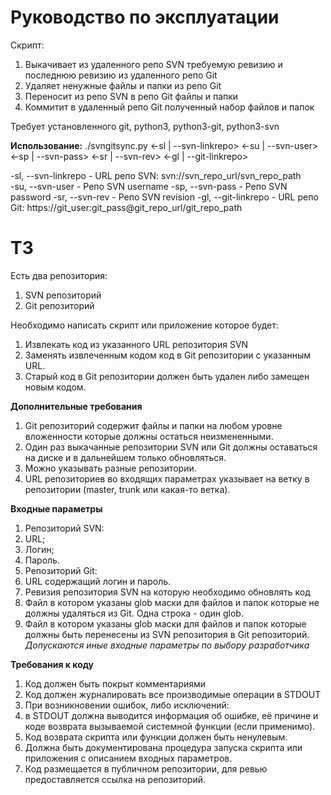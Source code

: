 # Руководство по эксплуатации

Скрипт:
1. Выкачивает из удаленного репо SVN требуемую ревизию и последнюю ревизию из удаленного репо Git
2. Удаляет ненужные файлы и папки из репо Git
3. Переносит из репо SVN в репо Git файлы и папки
4. Коммитит в удаленный репо Git полученный набор файлов и папок

Требует установленного git, python3, python3-git, python3-svn

**Использование:**
./svngitsync.py <-sl | --svn-linkrepo> <-su | --svn-user> <-sp | --svn-pass> <-sr | --svn-rev> <-gl | --git-linkrepo>

-sl, --svn-linkrepo     - URL репо SVN: svn://svn_repo_url/svn_repo_path<br>
-su, --svn-user         - Репо SVN username
-sp, --svn-pass         - Репо SVN password
-sr, --svn-rev          - Репо SVN revision
-gl, --git-linkrepo     - URL репо Git: https://git_user:git_pass@git_repo_url/git_repo_path

# ТЗ
Есть два репозитория:
1. SVN репозиторий
2. Git репозиторий

Необходимо написать скрипт или приложение которое будет:
1. Извлекать код из указанного URL репозитория SVN
2. Заменять извлеченным кодом код в Git репозитории с указанным URL.
  1. Старый код в Git репозитории должен быть удален либо замещен новым кодом.

**Дополнительные требования**
1. Git репозиторий содержит файлы и папки на любом уровне вложенности которые должны остаться неизмененными.
2. Один раз выкачанные репозитории SVN или Git должны оставаться на диске и в дальнейшем только обновляться.
3. Можно указывать разные репозитории.
4. URL репозиториев во входящих параметрах указывает на ветку в репозитории (master, trunk или какая-то ветка).

**Входные параметры**
1. Репозиторий SVN:
  1. URL;
  2. Логин;
  3. Пароль.
2. Репозиторий Git:
  1. URL содержащий логин и пароль.
3. Ревизия репозитория SVN на которую необходимо обновлять код
4. Файл в котором указаны glob маски для файлов и папок которые не должны удаляться из Git. Одна строка - один glob.
5. Файл в котором указаны glob маски для файлов и папок которые должны быть перенесены из SVN репозитория в Git репозиторий.
_Допускаются иные входные параметры по выбору разработчика_

**Требования к коду**
1. Код должен быть покрыт комментариями
2. Код должен журналировать все производимые операции в STDOUT
3. При возникновении ошибок, либо исключений:
  1. в STDOUT должна выводится информация об ошибке, её причине и коде возврата вызываемой системной функции (если применимо).
  2. Код возврата скрипта или функции должен быть ненулевым.
4. Должна быть документирована процедура запуска скрипта или приложения с описанием входных параметров.
5. Код размещается в публичном репозитории, для ревью предоставляется ссылка на репозиторий.
